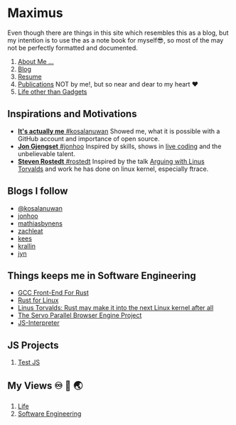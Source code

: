 # Maximus
Even though there are things in this site which resembles this as a blog, but my intention is to use the as a note book for myself😎, so most of the may not be perfectly formatted and documented. 

1. [About Me ...](https://mahesh-maximus.github.io/about/about.html)
2. [Blog](https://mahesh-maximus.github.io/blog-posts/index.html) 
3. [Resume](https://mahesh-maximus.github.io/resume/resume.html)
4. [Publications](https://mahesh-maximus.github.io/publications/index.html) NOT by me!, but so near and dear to my heart ❤️
5. [Life other than Gadgets]()

## Inspirations and Motivations
* [**It's actually me** #kosalanuwan](https://github.com/kosalanuwan) Showed me, what it is possible with a GitHub account and importance of open source.
* [**Jon Gjengset** #jonhoo](https://github.com/jonhoo) Inspired by skills, shows in [live coding](https://www.youtube.com/c/JonGjengset) and the unbelievable talent.
* [**Steven Rostedt** #rostedt](https://github.com/rostedt) Inspired by the talk [Arguing with Linus Torvalds](https://www.youtube.com/watch?v=0pHImHVrI2I) and work he has done on linux kernel, especially ftrace.

## Blogs I follow
* [@kosalanuwan](https://kosalanuwan.github.io/)
* [jonhoo](https://thesquareplanet.com/)
* [mathiasbynens](https://mathiasbynens.be/)
* [zachleat](https://zachleat.com/)
* [kees](https://outflux.net/blog/)
* [krallin](http://curiousthing.org/)
* [jyn](https://jyn.dev/)

## Things keeps me in Software Engineering
* [GCC Front-End For Rust](https://rust-gcc.github.io/)
* [Rust for Linux](https://github.com/Rust-for-Linux/linux)
* [Linus Torvalds: Rust may make it into the next Linux kernel after all](https://www.zdnet.com/article/linus-torvalds-rust-may-make-it-into-the-next-linux-kernel-after-all/)
* [The Servo Parallel Browser Engine Project](https://github.com/servo/servo)
* [JS-Interpreter](https://github.com/NeilFraser/JS-Interpreter$)

## JS Projects
1. [Test JS](https://mahesh-maximus.github.io/test-js/index.html)

## My Views ♾️ 🛟 🌏
1. [Life](https://mahesh-maximus.github.io/my-views/life.md)
2. [Software Engineering ](https://mahesh-maximus.github.io/my-views/software-engineering.md)